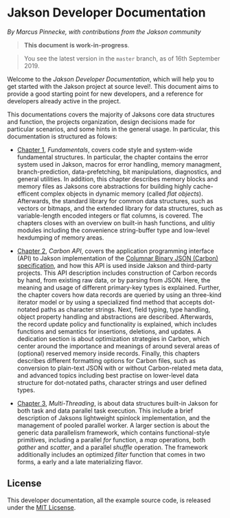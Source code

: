 # Jakson Developer Documentation

*By Marcus Pinnecke, with contributions from the Jakson community*

> **This document is work-in-progress**. 

> You see the latest version in the `master` branch, as of 16th September 2019.

Welcome to the *Jakson Developer Documentation*, which will help you to get started with the Jakson project at source level!. This document aims to provide a good starting point for new developers, and a reference for developers already active in the project. 

This documentations covers the majority of Jaksons core data structures and function, the projects organization, design decisions made for particular scenarios, and some hints in the general usage. In particular, this documentation is structured as folows:

- [Chapter 1](fundamentals.md), *Fundamentals*, covers code style and system-wide fundamental structures. In particular, the chapter contains the error system used in Jakson, macros for error handling, memory managment, branch-prediction, data-prefetching, bit manipulations, diagnostics, and general utilities. In addition, this chapter describes memory blocks and memory files as Jaksons core abstractions for building highly cache-efficent complex objects in dynamic memory (called *flat objects*). Afterwards, the standard library for common data structures, such as vectors or bitmaps, and the extended library for data structures, such as variable-length encoded integers or flat columns, is covered. The chapters closes with an overview on built-in hash functions, and ulitiy modules including the convenience string-buffer type and low-level hexdumping of memory areas.

- [Chapter 2](carbon-api.md), *Carbon API*, covers the application programming interface (API) to Jakson implementation of the [Columnar Binary JSON (Carbon) specification](http://www.carbonspec.org), and how this API is used inside Jakson and third-party projects. This API description includes construction of Carbon records by hand, from existing raw data, or by parsing from JSON. Here, the meaning and usage of different primary-key types is explained. Further, the chapter covers how data  records are queried by using an three-kind iterator model or by using a specialized find method that accepts dot-notated paths as character strings. Next, field typing, type handling, object property handling and abstractions are described. Afterwards, the record update policy and functionality is explained, which includes functions and semantics for insertions, deletions, and updates. A dedication section is about optimization strategies in Carbon, which center around the importance and meanings of around several areas of (optional) reserved memory inside records. Finally, this chapters describes different formatting options for Carbon files, such as conversion to plain-text JSON with or without Carbon-related meta data, and advanced topics including best practise on lower-level data structure for dot-notated paths, character strings and user defined types.

 - [Chapter 3](multi-threading.md), *Multi-Threading*, is about data structures built-in Jakson for both task and data parallel task execution. This include a brief description of Jaksons lightweight spinlock implementation, and the management of pooled parallel worker. A larger section is about the generic data parallelism framework, which contains functional-style primitives, including a parallel *for* function, a *map* operations, both *gather* and *scatter*, and a parallel *shuffle* operation. The framework additionally includes an optimized *filter* function that comes in two forms, a early and a late materializing flavor.

## License

This developer documentation, all the example source code, is released under the [MIT Licsense](https://github.com/protolabs/libcarbon/blob/master/LICENSE).

